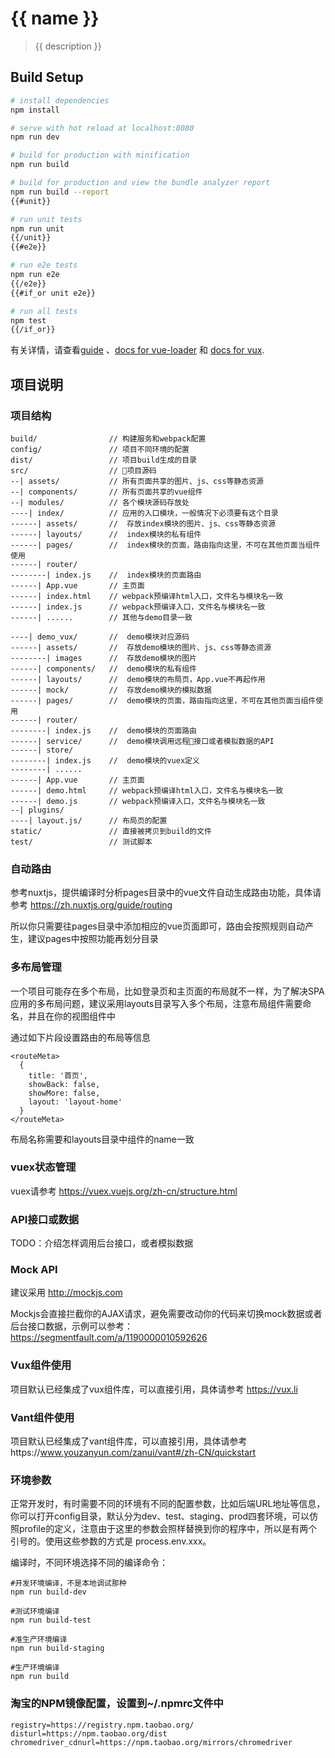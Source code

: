 # {{ name }}

> {{ description }}

## Build Setup
``` bash
# install dependencies
npm install

# serve with hot reload at localhost:8080
npm run dev

# build for production with minification
npm run build

# build for production and view the bundle analyzer report
npm run build --report
{{#unit}}

# run unit tests
npm run unit
{{/unit}}
{{#e2e}}

# run e2e tests
npm run e2e
{{/e2e}}
{{#if_or unit e2e}}

# run all tests
npm test
{{/if_or}}
```
有关详情，请查看[guide](http://macula.top/cenarius-vue) 、[docs for vue-loader](http://vuejs.github.io/vue-loader) 和 [docs for vux](http://vux.li).


## 项目说明
### 项目结构
```
build/                // 构建服务和webpack配置
config/               // 项目不同环境的配置
dist/                 // 项目build生成的目录
src/                  // 项目源码
--| assets/           // 所有页面共享的图片、js、css等静态资源
--| components/       // 所有页面共享的vue组件
--| modules/          // 各个模块源码存放处
----| index/          // 应用的入口模块，一般情况下必须要有这个目录
------| assets/       //  存放index模块的图片、js、css等静态资源
------| layouts/      //  index模块的私有组件
------| pages/        //  index模块的页面，路由指向这里，不可在其他页面当组件使用
------| router/         
--------| index.js    //  index模块的页面路由
------| App.vue       // 主页面
------| index.html    // webpack预编译html入口，文件名与模块名一致
------| index.js      // webpack预编译入口，文件名与模块名一致
------| ......        // 其他与demo目录一致  

----| demo_vux/       //  demo模块对应源码
------| assets/       //  存放demo模块的图片、js、css等静态资源
--------| images      //  存放demo模块的图片
------| components/   //  demo模块的私有组件  
------| layouts/      //  demo模块的布局页，App.vue不再起作用
------| mock/         //  存放demo模块的模拟数据
------| pages/        //  demo模块的页面，路由指向这里，不可在其他页面当组件使用
------| router/         
--------| index.js    //  demo模块的页面路由
------| service/      //  demo模块调用远程接口或者模拟数据的API
------| store/
--------| index.js    //  demo模块的vuex定义
--------| ......
------| App.vue       // 主页面
------| demo.html     // webpack预编译html入口，文件名与模块名一致
------| demo.js       // webpack预编译入口，文件名与模块名一致
--| plugins/ 
----| layout.js/      // 布局页的配置
static/               // 直接被拷贝到build的文件
test/                 // 测试脚本
```

### 自动路由
参考nuxtjs，提供编译时分析pages目录中的vue文件自动生成路由功能，具体请参考
https://zh.nuxtjs.org/guide/routing

所以你只需要往pages目录中添加相应的vue页面即可，路由会按照规则自动产生，建议pages中按照功能再划分目录

### 多布局管理
一个项目可能存在多个布局，比如登录页和主页面的布局就不一样，为了解决SPA应用的多布局问题，建议采用layouts目录写入多个布局，注意布局组件需要命名，并且在你的视图组件中

通过如下片段设置路由的布局等信息

```
<routeMeta>
  {
    title: '首页',
    showBack: false,
    showMore: false,
    layout: 'layout-home'
  }
</routeMeta>
```
布局名称需要和layouts目录中组件的name一致

### vuex状态管理
vuex请参考 https://vuex.vuejs.org/zh-cn/structure.html

### API接口或数据

TODO：介绍怎样调用后台接口，或者模拟数据

### Mock API
建议采用 http://mockjs.com 

Mockjs会直接拦截你的AJAX请求，避免需要改动你的代码来切换mock数据或者后台接口数据，示例可以参考：https://segmentfault.com/a/1190000010592626

### Vux组件使用
项目默认已经集成了vux组件库，可以直接引用，具体请参考 https://vux.li

### Vant组件使用
项目默认已经集成了vant组件库，可以直接引用，具体请参考https://www.youzanyun.com/zanui/vant#/zh-CN/quickstart

### 环境参数
正常开发时，有时需要不同的环境有不同的配置参数，比如后端URL地址等信息，你可以打开config目录，默认分为dev、test、staging、prod四套环境，可以仿照profile的定义，注意由于这里的参数会照样替换到你的程序中，所以是有两个引号的。使用这些参数的方式是 process.env.xxx。

编译时，不同环境选择不同的编译命令：
```
#开发环境编译，不是本地调试那种
npm run build-dev

#测试环境编译
npm run build-test

#准生产环境编译
npm run build-staging

#生产环境编译
npm run build
```

### 淘宝的NPM镜像配置，设置到~/.npmrc文件中
```
registry=https://registry.npm.taobao.org/
disturl=https://npm.taobao.org/dist
chromedriver_cdnurl=https://npm.taobao.org/mirrors/chromedriver
```
